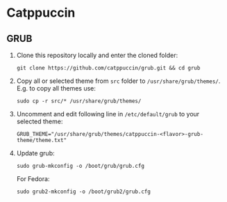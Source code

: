 # Catppuccin
## GRUB
1. Clone this repository locally and enter the cloned folder:

    ```shell
    git clone https://github.com/catppuccin/grub.git && cd grub
    ```

2. Copy all or selected theme from `src` folder to
`/usr/share/grub/themes/`. E.g. to copy all themes use:

    ```shell
    sudo cp -r src/* /usr/share/grub/themes/
    ```

3. Uncomment and edit following line in `/etc/default/grub` to your selected
   theme:

    ```shell
    GRUB_THEME="/usr/share/grub/themes/catppuccin-<flavor>-grub-theme/theme.txt"
    ```

4. Update grub:

    ```shell
    sudo grub-mkconfig -o /boot/grub/grub.cfg
    ```

    For Fedora:

    ```shell
    sudo grub2-mkconfig -o /boot/grub2/grub.cfg
